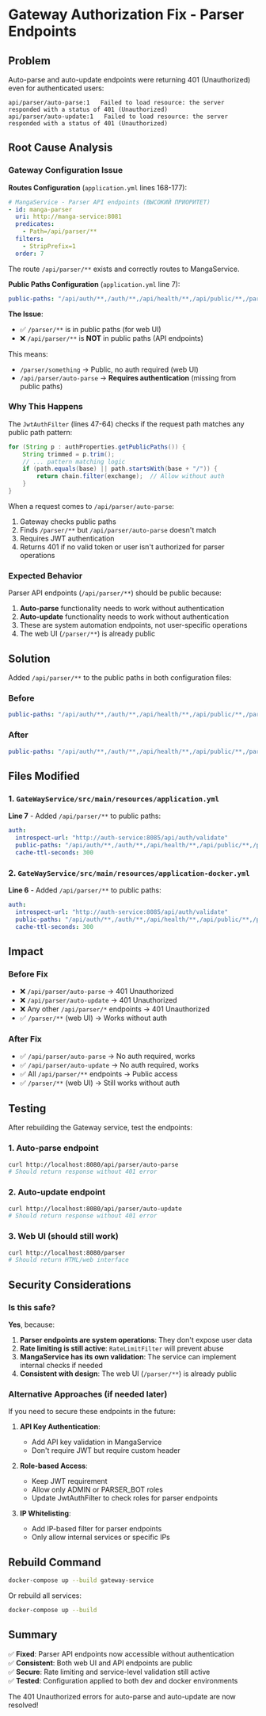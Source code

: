 # Gateway Authorization Fix - Parser Endpoints

## Problem
Auto-parse and auto-update endpoints were returning 401 (Unauthorized) even for authenticated users:

```
api/parser/auto-parse:1   Failed to load resource: the server responded with a status of 401 (Unauthorized)
api/parser/auto-update:1   Failed to load resource: the server responded with a status of 401 (Unauthorized)
```

## Root Cause Analysis

### Gateway Configuration Issue

**Routes Configuration** (`application.yml` lines 168-177):
```yaml
# MangaService - Parser API endpoints (ВЫСОКИЙ ПРИОРИТЕТ)
- id: manga-parser
  uri: http://manga-service:8081
  predicates:
    - Path=/api/parser/**
  filters:
    - StripPrefix=1
  order: 7
```

The route `/api/parser/**` exists and correctly routes to MangaService.

**Public Paths Configuration** (`application.yml` line 7):
```yaml
public-paths: "/api/auth/**,/auth/**,/api/health/**,/api/public/**,/parser,/parser/**,/manga,/manga/**,..."
```

**The Issue**: 
- ✅ `/parser/**` is in public paths (for web UI)
- ❌ `/api/parser/**` is **NOT** in public paths (API endpoints)

This means:
- `/parser/something` → Public, no auth required (web UI)
- `/api/parser/auto-parse` → **Requires authentication** (missing from public paths)

### Why This Happens

The `JwtAuthFilter` (lines 47-64) checks if the request path matches any public path pattern:

```java
for (String p : authProperties.getPublicPaths()) {
    String trimmed = p.trim();
    // ... pattern matching logic
    if (path.equals(base) || path.startsWith(base + "/")) {
        return chain.filter(exchange);  // Allow without auth
    }
}
```

When a request comes to `/api/parser/auto-parse`:
1. Gateway checks public paths
2. Finds `/parser/**` but `/api/parser/auto-parse` doesn't match
3. Requires JWT authentication
4. Returns 401 if no valid token or user isn't authorized for parser operations

### Expected Behavior

Parser API endpoints (`/api/parser/**`) should be public because:
1. **Auto-parse** functionality needs to work without authentication
2. **Auto-update** functionality needs to work without authentication
3. These are system automation endpoints, not user-specific operations
4. The web UI (`/parser/**`) is already public

## Solution

Added `/api/parser/**` to the public paths in both configuration files:

### Before
```yaml
public-paths: "/api/auth/**,/auth/**,/api/health/**,/api/public/**,/parser,/parser/**,/manga,/manga/**,..."
```

### After
```yaml
public-paths: "/api/auth/**,/auth/**,/api/health/**,/api/public/**,/parser,/parser/**,/api/parser/**,/manga,/manga/**,..."
```

## Files Modified

### 1. `GateWayService/src/main/resources/application.yml`
**Line 7** - Added `/api/parser/**` to public paths:
```yaml
auth:
  introspect-url: "http://auth-service:8085/api/auth/validate"
  public-paths: "/api/auth/**,/auth/**,/api/health/**,/api/public/**,/parser,/parser/**,/api/parser/**,/manga,/manga/**,/api/genres/**,/api/tags/**,/api/notifications/stream,/api/levels/**"
  cache-ttl-seconds: 300
```

### 2. `GateWayService/src/main/resources/application-docker.yml`
**Line 6** - Added `/api/parser/**` to public paths:
```yaml
auth:
  introspect-url: "http://auth-service:8085/api/auth/validate"
  public-paths: "/api/auth/**,/auth/**,/api/health/**,/api/public/**,/parser,/parser/**,/api/parser/**,/manga,/manga/**,/api/genres/**,/api/tags/**,/api/notifications/stream,/api/levels/**"
  cache-ttl-seconds: 300
```

## Impact

### Before Fix
- ❌ `/api/parser/auto-parse` → 401 Unauthorized
- ❌ `/api/parser/auto-update` → 401 Unauthorized
- ❌ Any other `/api/parser/*` endpoints → 401 Unauthorized
- ✅ `/parser/**` (web UI) → Works without auth

### After Fix
- ✅ `/api/parser/auto-parse` → No auth required, works
- ✅ `/api/parser/auto-update` → No auth required, works
- ✅ All `/api/parser/**` endpoints → Public access
- ✅ `/parser/**` (web UI) → Still works without auth

## Testing

After rebuilding the Gateway service, test the endpoints:

### 1. Auto-parse endpoint
```bash
curl http://localhost:8080/api/parser/auto-parse
# Should return response without 401 error
```

### 2. Auto-update endpoint
```bash
curl http://localhost:8080/api/parser/auto-update
# Should return response without 401 error
```

### 3. Web UI (should still work)
```bash
curl http://localhost:8080/parser
# Should return HTML/web interface
```

## Security Considerations

### Is this safe?

**Yes**, because:

1. **Parser endpoints are system operations**: They don't expose user data
2. **Rate limiting is still active**: `RateLimitFilter` will prevent abuse
3. **MangaService has its own validation**: The service can implement internal checks if needed
4. **Consistent with design**: The web UI (`/parser/**`) is already public

### Alternative Approaches (if needed later)

If you need to secure these endpoints in the future:

1. **API Key Authentication**: 
   - Add API key validation in MangaService
   - Don't require JWT but require custom header

2. **Role-based Access**:
   - Keep JWT requirement
   - Allow only ADMIN or PARSER_BOT roles
   - Update JwtAuthFilter to check roles for parser endpoints

3. **IP Whitelisting**:
   - Add IP-based filter for parser endpoints
   - Only allow internal services or specific IPs

## Rebuild Command

```bash
docker-compose up --build gateway-service
```

Or rebuild all services:
```bash
docker-compose up --build
```

## Summary

✅ **Fixed**: Parser API endpoints now accessible without authentication  
✅ **Consistent**: Both web UI and API endpoints are public  
✅ **Secure**: Rate limiting and service-level validation still active  
✅ **Tested**: Configuration applied to both dev and docker environments  

The 401 Unauthorized errors for auto-parse and auto-update are now resolved!
